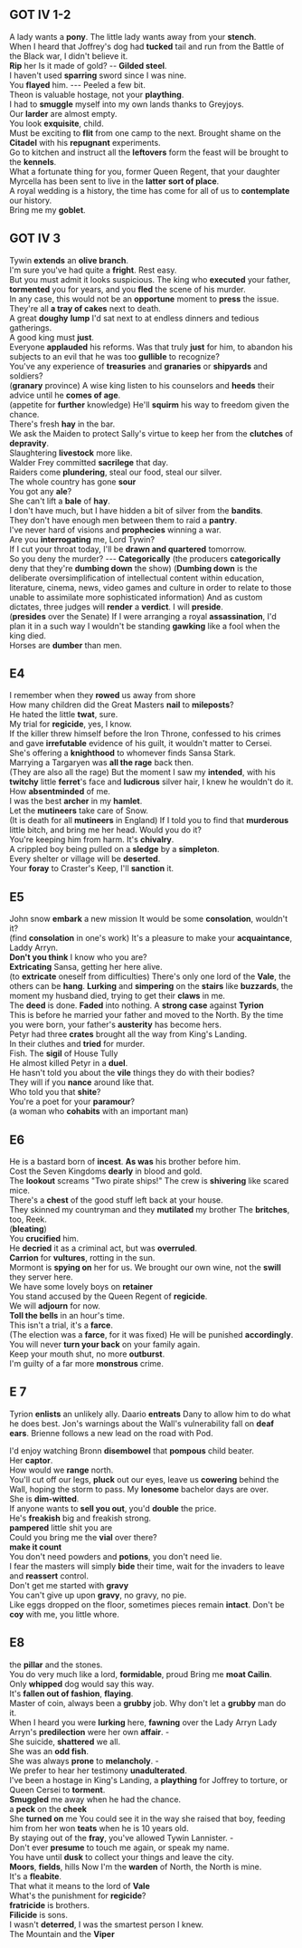 GOT IV 1-2 
----
A lady wants a **pony**. The little lady wants away from your **stench**.  
When I heard that Joffrey's dog had **tucked** tail and run from the Battle of the Black war, I didn't believe it.  
**Rip** her
Is it made of gold? -- **Gilded steel**.  
I haven't used **sparring** sword since I was nine.  
You **flayed** him. --- Peeled a few bit.  
Theon is valuable hostage, not your **plaything**.  
I had to **smuggle** myself into my own lands thanks to Greyjoys.  
Our **larder** are almost empty.  
You look **exquisite**, child.  
Must be exciting to **flit** from one camp to the next. 
Brought shame on the **Citadel** with his **repugnant** experiments.  
Go to kitchen and instruct all the **leftovers** form the feast will be brought to the **kennels**.  
What a fortunate thing for you, former Queen Regent, that your daughter Myrcella has been sent to live in the **latter** **sort of place**.  
A royal wedding is a history, the time has come for all of us to **contemplate** our history.  
Bring me my **goblet**.  

GOT IV 3 
----
Tywin **extends** an **olive branch**.  
I'm sure you've had quite a **fright**. Rest easy.  
But you must admit it looks suspicious. The king who **executed** your father, **tormented** you for years, and you **fled** the scene of his murder.  
In any case, this would not be an **opportune** moment to **press** the issue.  
They're all **a tray of cakes** next to death.  
A great **doughy** **lump** I'd sat next to at endless dinners and tedious gatherings.  
A good king must **just**.  
Everyone **applauded** his reforms. 
Was that truly **just** for him, to abandon his subjects to an evil that he was too **gullible** to recognize?  
You've any experience of **treasuries** and **granaries** or **shipyards** and soldiers?  
(**granary** province)
A wise king listen to his counselors and **heeds** their advice until he **comes of age**.  
(appetite for **further** knowledge) 
He'll **squirm** his way to freedom given the chance.  
There's fresh **hay** in the bar.  
We ask the Maiden to protect Sally's virtue to keep her from the **clutches** of **depravity**.  
Slaughtering **livestock** more like.  
Walder Frey committed **sacrilege** that day.  
Raiders come **plundering**, steal our food, steal our silver.  
The whole country has gone **sour**  
You got any **ale**?  
She can't lift a **bale** of **hay**.  
I don't have much, but I have hidden a bit of silver from the **bandits**.  
They don't have enough men between them to raid a **pantry**.  
I've never hard of visions and **prophecies** winning a war.  
Are you **interrogating** me, Lord Tywin?  
If I cut your throat today, I'll be **drawn and quartered** tomorrow.  
So you deny the murder? --- **Categorically**
(the producers **categorically** deny that they're **dumbing down** the show)
(**Dumbing down** is the deliberate oversimplification of intellectual content within education, literature, cinema, news, video games and culture in order to relate to those unable to assimilate more sophisticated information)
And as custom dictates, three judges will **render** a **verdict**. I will **preside**.  
(**presides** over the Senate)
If I were arranging a royal **assassination**, I'd plan it in a such way I wouldn't be standing **gawking** like a fool when the king died.  
Horses are **dumber** than men.  


## E4 
I remember when they **rowed** us away from shore  
How many children did the Great Masters **nail** to **mileposts**?  
He hated the little **twat**, sure.  
My trial for **regicide**, yes, I know.  
If the killer threw himself before the Iron Throne, confessed to his crimes and gave **irrefutable** evidence of his guilt, it wouldn't matter to Cersei.  
She's offering a **knighthood** to whomever finds Sansa Stark.  
Marrying a Targaryen was **all the rage** back then.  
(They are also all the rage)
But the moment I saw my **intended**, with his **twitchy** little **ferret**'s face and **ludicrous** silver hair, I knew he wouldn't do it.  
How **absentminded** of me.  
I was the best **archer** in my **hamlet**.  
Let the **mutineers** take care of Snow.  
(It is death for all **mutineers** in England)
If I told you to find that **murderous** little bitch, and bring me her head. Would you do it?  
You're keeping him from harm. It's **chivalry**.  
A crippled boy being pulled on a **sledge** by a **simpleton**.  
Every shelter or village will be **deserted**.  
Your **foray** to Craster's Keep, I'll **sanction** it.  


## E5 
John snow **embark** a new mission 
It would be some **consolation**, wouldn't it?  
(find **consolation** in one's work)
It's a pleasure to make your **acquaintance**, Laddy Arryn.  
**Don't you think** I know who you are?  
**Extricating** Sansa, getting her here alive.  
(to **extricate** oneself from difficulties)
There's only one lord of the **Vale**, the others can be **hang**. **Lurking** and **simpering** on the **stairs** like **buzzards**, the moment my husband died, trying to get their **claws** in me.  
The **deed** is done. **Faded** into nothing. 
A **strong case** against **Tyrion**  
This is before he married your father and moved to the North. By the time you were born, your father's **austerity** has become hers.  
Petyr had three **crates** brought all the way from King's Landing.  
In their cluthes and **tried** for murder.  
Fish. The **sigil** of House Tully  
He almost killed Petyr in a **duel**.  
He hasn't told you about the **vile** things they do with their bodies?  
They will if you **nance** around like that.  
Who told you that **shite**?  
You're a poet for your **paramour**?  
(a woman who **cohabits** with an important man)


## E6  
He is a bastard born of **incest**. **As was** his brother before him.  
Cost the Seven Kingdoms **dearly** in blood and gold.  
The **lookout** screams "Two pirate ships!"
The crew is **shivering** like scared mice.  
There's a **chest** of the good stuff left back at your house.  
They skinned my countryman and they **mutilated** my brother
The **britches**, too, Reek.  
(**bleating**)  
You **crucified** him.  
He **decried** it as a criminal act, but was **overruled**.  
**Carrion** for **vultures**, rotting in the sun.  
Mormont is **spying on** her for us. 
We brought our own wine, not the **swill** they server here.  
We have some lovely boys on **retainer**  
You stand accused by the Queen Regent of **regicide**.  
We will **adjourn** for now.  
**Toll the bells** in an hour's time.  
This isn't a trial, it's a **farce**.  
(The election was a **farce**, for it was fixed)
He will be punished **accordingly**.  
You will never **turn your back** on your family again.  
Keep your mouth shut, no more **outburst**.  
I'm guilty of a far more **monstrous** crime.  


## E 7 
Tyrion **enlists** an unlikely ally. Daario **entreats** Dany to allow him to do what he does best. Jon's warnings about the Wall's vulnerability fall on **deaf ears**. Brienne follows a new lead on the road with Pod.

I'd enjoy watching Bronn **disembowel** that **pompous** child beater.  
Her **captor**.  
How would we **range** north.  
You'll cut off our legs, **pluck** out our eyes, leave us **cowering** behind the Wall, hoping the storm to pass. 
My **lonesome** bachelor days are over.  
She is **dim-witted**.  
If anyone wants to **sell you out**, you'd **double** the price.  
He's **freakish** big and freakish strong.  
**pampered** little shit you are  
Could you bring me the **vial** over there?  
**make it count**  
You don't need powders and **potions**, you don't need lie.  
I fear the masters will simply **bide** their time, wait for the invaders to leave and **reassert** control.  
Don't get me started with **gravy**  
You can't give up upon **gravy**, no gravy, no pie.  
Like eggs dropped on the floor, sometimes pieces remain **intact**. 
Don't be **coy** with me, you little whore.  

## E8
the **pillar** and the stones.  
You do very much like a lord, **formidable**, proud 
Bring me **moat Cailin**.  
Only **whipped** dog would say this way.  
It's **fallen out of fashion**, **flaying**.  
Master of coin, always been a **grubby** job. Why don't let a **grubby** man do it.    
When I heard you were **lurking** here, **fawning** over the Lady Arryn 
Lady Arryn's **predilection** were her own **affair**. -   
She suicide, **shattered** we all.  
She was an **odd fish**.  
She was always **prone** to **melancholy**. -  
We prefer to hear her testimony **unadulterated**.  
I've been a hostage in King's Landing, a **plaything** for Joffrey to torture, or Queen Cersei to **torment**.  
**Smuggled** me away when he had the chance.  
a **peck** on the **cheek**  
She **turned on** me 
You could see it in the way she raised that boy, feeding him from her won **teats** when he is 10 years old.  
By staying out of the **fray**, you've allowed Tywin Lannister. -  
Don't ever **presume** to touch me again, or speak my name.  
You have until **dusk** to collect your things and leave the city.  
**Moors**, **fields**, hills 
Now I'm the **warden** of North, the North is mine.  
It's a **fleabite**.  
That what it means to the lord of **Vale**  
What's the punishment for **regicide**?  
**fratricide** is brothers.  
**Filicide** is sons.  
I wasn't **deterred**, I was the smartest person I knew.  
The Mountain and the **Viper**  



